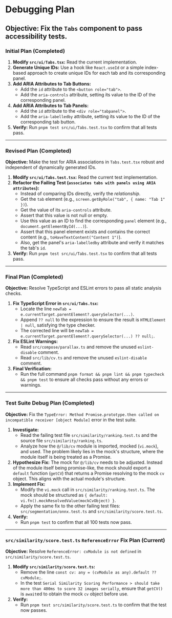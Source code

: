 # Debugging Plan

## Objective: Fix the `Tabs` component to pass accessibility tests.

### Initial Plan (Completed)

1.  **Modify `src/ui/Tabs.tsx`:** Read the current implementation.
2.  **Generate Unique IDs:** Use a hook like `React.useId` or a simple index-based approach to create unique IDs for each tab and its corresponding panel.
3.  **Add ARIA Attributes to Tab Buttons:**
    - Add the `id` attribute to the `<button role="tab">`.
    - Add the `aria-controls` attribute, setting its value to the ID of the corresponding panel.
4.  **Add ARIA Attributes to Tab Panels:**
    - Add the `id` attribute to the `<div role="tabpanel">`.
    - Add the `aria-labelledby` attribute, setting its value to the ID of the corresponding tab button.
5.  **Verify:** Run `pnpm test src/ui/Tabs.test.tsx` to confirm that all tests pass.

---

### Revised Plan (Completed)

**Objective:** Make the test for ARIA associations in `Tabs.test.tsx` robust and independent of dynamically generated IDs.

1.  **Modify `src/ui/Tabs.test.tsx`:** Read the current test implementation.
2.  **Refactor the Failing Test (`associates tabs with panels using ARIA attributes`):**
    - Instead of comparing IDs directly, verify the _relationship_.
    - Get the `tab` element (e.g., `screen.getByRole("tab", { name: "Tab 1" })`).
    - Get the value of its `aria-controls` attribute.
    - Assert that this value is not null or empty.
    - Use this value as an ID to find the corresponding `panel` element (e.g., `document.getElementById(...)`).
    - Assert that this panel element exists and contains the correct content (e.g., `toHaveTextContent("Content 1")`).
    - Also, get the panel's `aria-labelledby` attribute and verify it matches the tab's `id`.
3.  **Verify:** Run `pnpm test src/ui/Tabs.test.tsx` to confirm that all tests pass.

---

### Final Plan (Completed)

**Objective:** Resolve TypeScript and ESLint errors to pass all static analysis checks.

1.  **Fix TypeScript Error in `src/ui/Tabs.tsx`:**
    - Locate the line `newTab = e.currentTarget.parentElement?.querySelector(...)`.
    - Append `?? null` to the expression to ensure the result is `HTMLElement | null`, satisfying the type checker.
    - The corrected line will be `newTab = e.currentTarget.parentElement?.querySelector(...) ?? null;`.
2.  **Fix ESLint Warnings:**
    - Read `src/compose/parallax.ts` and remove the unused `eslint-disable` comment.
    - Read `src/lib/cv.ts` and remove the unused `eslint-disable` comment.
3.  **Final Verification:**
    - Run the full command `pnpm format && pnpm lint && pnpm typecheck && pnpm test` to ensure all checks pass without any errors or warnings.

---

### Test Suite Debug Plan (Completed)

**Objective:** Fix the `TypeError: Method Promise.prototype.then called on incompatible receiver [object Module]` error in the test suite.

1.  **Investigate:**
    - Read the failing test file `src/similarity/ranking.test.ts` and the source file `src/similarity/ranking.ts`.
    - Analyze how the `@/lib/cv` module is imported, mocked (`vi.mock`), and used. The problem likely lies in the mock's structure, where the module itself is being treated as a Promise.
2.  **Hypothesize Fix:** The mock for `@/lib/cv` needs to be adjusted. Instead of the module itself being promise-like, the mock should export a `default` function (`getCV`) that returns a Promise resolving to the mock `cv` object. This aligns with the actual module's structure.
3.  **Implement Fix:**
    - Modify the `vi.mock` call in `src/similarity/ranking.test.ts`. The mock should be structured as `{ default: vi.fn().mockResolvedValue(mockCvObject) }`.
    - Apply the same fix to the other failing test files: `src/segmentation/onnx.test.ts` and `src/similarity/score.test.ts`.
4.  **Verify:**
    - Run `pnpm test` to confirm that all 100 tests now pass.

---

### `src/similarity/score.test.ts` `ReferenceError` Fix Plan (Current)

**Objective:** Resolve `ReferenceError: cvModule is not defined` in `src/similarity/score.test.ts`.

1.  **Modify `src/similarity/score.test.ts`:**
    - Remove the line `const cv: any = (cvModule as any).default ?? cvModule;`.
    - In the test `Serial Similarity Scoring Performance > should take more than 400ms to score 32 images serially`, ensure that `getCV()` is `await`ed to obtain the mock `cv` object before use.
2.  **Verify:**
    - Run `pnpm test src/similarity/score.test.ts` to confirm that the test now passes.
